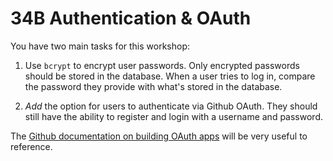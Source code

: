 # 34B Authentication & OAuth

You have two main tasks for this workshop:

1. Use `bcrypt` to encrypt user passwords. Only encrypted passwords should be stored in the database. When a user tries to log in, compare the password they provide with what's stored in the database.

2. _Add_ the option for users to authenticate via Github OAuth. They should still have the ability to register and login with a username and password.

The [Github documentation on building OAuth apps](https://docs.github.com/en/apps/oauth-apps/building-oauth-apps/differences-between-github-apps-and-oauth-apps) will be very useful to reference.

